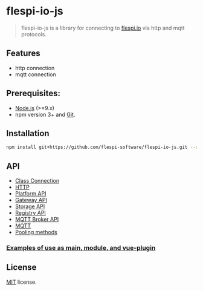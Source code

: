 # flespi-io-js

> flespi-io-js is a library for connecting to [flespi.io](https://flespi.io) via http and mqtt protocols.

## Features
* http connection
* mqtt connection

## Prerequisites:

- [Node.js](https://nodejs.org/en/) (>=9.x)
- npm version 3+ and [Git](https://git-scm.com/).

## Installation
```sh
npm install git+https://github.com/flespi-software/flespi-io-js.git --save
```

## API
* [Class Connection](docs/connection.md)
* [HTTP](docs/http.md)
* [Platform API](docs/platformAPI.md)
* [Gateway API](docs/gatewayAPI.md)
* [Storage API](docs/storageAPI.md)
* [Registry API](docs/registryAPI.md)
* [MQTT Broker API](docs/MQTTBrokerAPI.md)
* [MQTT](docs/MQTT.md)
* [Pooling methods](docs/pool.md)

### [Examples of use as main, module, and vue-plugin](docs/examples.md)

## License
[MIT](https://github.com/flespi-software/flespi-io-js/blob/master/LICENSE) license.
